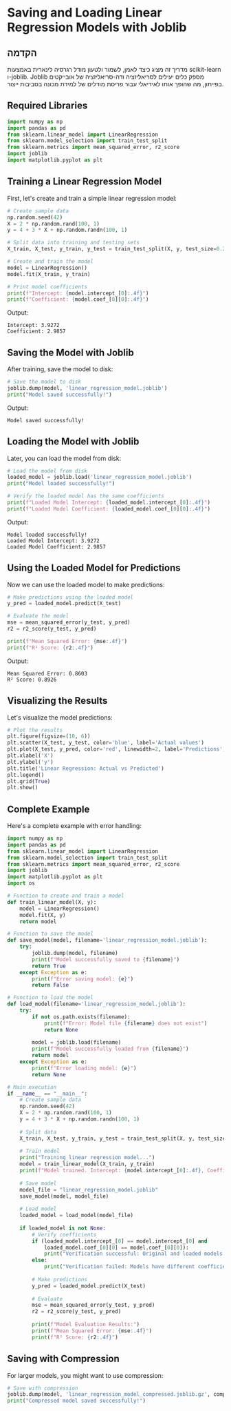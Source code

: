 # Saving and Loading Linear Regression Models with Joblib

## הקדמה

מדריך זה מציג כיצד לאמן, לשמור ולטעון מודל רגרסיה לינארית באמצעות scikit-learn ו-joblib. Joblib מספק כלים יעילים לסריאליזציה ודה-סריאליזציה של אובייקטים בפייתון, מה שהופך אותו לאידיאלי עבור פריסת מודלים של למידת מכונה בסביבות ייצור.

## Required Libraries

```python
import numpy as np
import pandas as pd
from sklearn.linear_model import LinearRegression
from sklearn.model_selection import train_test_split
from sklearn.metrics import mean_squared_error, r2_score
import joblib
import matplotlib.pyplot as plt
```

## Training a Linear Regression Model

First, let's create and train a simple linear regression model:

```python
# Create sample data
np.random.seed(42)
X = 2 * np.random.rand(100, 1)
y = 4 + 3 * X + np.random.randn(100, 1)

# Split data into training and testing sets
X_train, X_test, y_train, y_test = train_test_split(X, y, test_size=0.2, random_state=42)

# Create and train the model
model = LinearRegression()
model.fit(X_train, y_train)

# Print model coefficients
print(f"Intercept: {model.intercept_[0]:.4f}")
print(f"Coefficient: {model.coef_[0][0]:.4f}")
```

Output:
```
Intercept: 3.9272
Coefficient: 2.9857
```

## Saving the Model with Joblib

After training, save the model to disk:

```python
# Save the model to disk
joblib.dump(model, 'linear_regression_model.joblib')
print("Model saved successfully!")
```

Output:
```
Model saved successfully!
```

## Loading the Model with Joblib

Later, you can load the model from disk:

```python
# Load the model from disk
loaded_model = joblib.load('linear_regression_model.joblib')
print("Model loaded successfully!")

# Verify the loaded model has the same coefficients
print(f"Loaded Model Intercept: {loaded_model.intercept_[0]:.4f}")
print(f"Loaded Model Coefficient: {loaded_model.coef_[0][0]:.4f}")
```

Output:
```
Model loaded successfully!
Loaded Model Intercept: 3.9272
Loaded Model Coefficient: 2.9857
```

## Using the Loaded Model for Predictions

Now we can use the loaded model to make predictions:

```python
# Make predictions using the loaded model
y_pred = loaded_model.predict(X_test)

# Evaluate the model
mse = mean_squared_error(y_test, y_pred)
r2 = r2_score(y_test, y_pred)

print(f"Mean Squared Error: {mse:.4f}")
print(f"R² Score: {r2:.4f}")
```

Output:
```
Mean Squared Error: 0.8603
R² Score: 0.8926
```

## Visualizing the Results

Let's visualize the model predictions:

```python
# Plot the results
plt.figure(figsize=(10, 6))
plt.scatter(X_test, y_test, color='blue', label='Actual values')
plt.plot(X_test, y_pred, color='red', linewidth=2, label='Predictions')
plt.xlabel('X')
plt.ylabel('y')
plt.title('Linear Regression: Actual vs Predicted')
plt.legend()
plt.grid(True)
plt.show()
```

## Complete Example

Here's a complete example with error handling:

```python
import numpy as np
import pandas as pd
from sklearn.linear_model import LinearRegression
from sklearn.model_selection import train_test_split
from sklearn.metrics import mean_squared_error, r2_score
import joblib
import matplotlib.pyplot as plt
import os

# Function to create and train a model
def train_linear_model(X, y):
    model = LinearRegression()
    model.fit(X, y)
    return model

# Function to save the model
def save_model(model, filename='linear_regression_model.joblib'):
    try:
        joblib.dump(model, filename)
        print(f"Model successfully saved to {filename}")
        return True
    except Exception as e:
        print(f"Error saving model: {e}")
        return False

# Function to load the model
def load_model(filename='linear_regression_model.joblib'):
    try:
        if not os.path.exists(filename):
            print(f"Error: Model file {filename} does not exist")
            return None
            
        model = joblib.load(filename)
        print(f"Model successfully loaded from {filename}")
        return model
    except Exception as e:
        print(f"Error loading model: {e}")
        return None

# Main execution
if __name__ == "__main__":
    # Create sample data
    np.random.seed(42)
    X = 2 * np.random.rand(100, 1)
    y = 4 + 3 * X + np.random.randn(100, 1)
    
    # Split data
    X_train, X_test, y_train, y_test = train_test_split(X, y, test_size=0.2, random_state=42)
    
    # Train model
    print("Training linear regression model...")
    model = train_linear_model(X_train, y_train)
    print(f"Model trained. Intercept: {model.intercept_[0]:.4f}, Coefficient: {model.coef_[0][0]:.4f}")
    
    # Save model
    model_file = "linear_regression_model.joblib"
    save_model(model, model_file)
    
    # Load model
    loaded_model = load_model(model_file)
    
    if loaded_model is not None:
        # Verify coefficients
        if (loaded_model.intercept_[0] == model.intercept_[0] and 
            loaded_model.coef_[0][0] == model.coef_[0][0]):
            print("Verification successful: Original and loaded models have identical coefficients")
        else:
            print("Verification failed: Models have different coefficients")
        
        # Make predictions
        y_pred = loaded_model.predict(X_test)
        
        # Evaluate
        mse = mean_squared_error(y_test, y_pred)
        r2 = r2_score(y_test, y_pred)
        
        print(f"Model Evaluation Results:")
        print(f"Mean Squared Error: {mse:.4f}")
        print(f"R² Score: {r2:.4f}")
```

## Saving with Compression

For larger models, you might want to use compression:

```python
# Save with compression
joblib.dump(model, 'linear_regression_model_compressed.joblib.gz', compress=('gzip', 3))
print("Compressed model saved successfully!")
```
